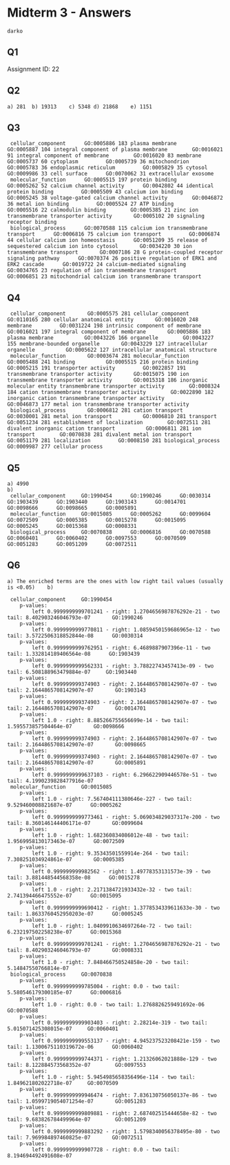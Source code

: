 # Midterm 3 - Answers

`darko`

## Q1
 Assignment ID: 22

## Q2
	a) 281	b) 19313	c) 5348	d) 21868	e) 1151

## Q3

	 cellular_component		 GO:0005886 183 plasma membrane		 GO:0005887 104 integral component of plasma membrane		 GO:0016021 91 integral component of membrane		 GO:0016020 83 membrane		 GO:0005737 60 cytoplasm		 GO:0005739 36 mitochondrion		 GO:0005783 36 endoplasmic reticulum		 GO:0005829 35 cytosol		 GO:0009986 33 cell surface		 GO:0070062 31 extracellular exosome
	 molecular_function		 GO:0005515 197 protein binding		 GO:0005262 52 calcium channel activity		 GO:0042802 44 identical protein binding		 GO:0005509 43 calcium ion binding		 GO:0005245 38 voltage-gated calcium channel activity		 GO:0046872 36 metal ion binding		 GO:0005524 27 ATP binding		 GO:0005516 22 calmodulin binding		 GO:0005385 21 zinc ion transmembrane transporter activity		 GO:0005102 20 signaling receptor binding
	 biological_process		 GO:0070588 115 calcium ion transmembrane transport		 GO:0006816 75 calcium ion transport		 GO:0006874 44 cellular calcium ion homeostasis		 GO:0051209 35 release of sequestered calcium ion into cytosol		 GO:0034220 30 ion transmembrane transport		 GO:0007186 28 G protein-coupled receptor signaling pathway		 GO:0070374 26 positive regulation of ERK1 and ERK2 cascade		 GO:0019722 24 calcium-mediated signaling		 GO:0034765 23 regulation of ion transmembrane transport		 GO:0006851 23 mitochondrial calcium ion transmembrane transport
## Q4

	 cellular_component		  GO:0005575 281 cellular_component		  GO:0110165 280 cellular anatomical entity		  GO:0016020 248 membrane		  GO:0031224 198 intrinsic component of membrane		  GO:0016021 197 integral component of membrane		  GO:0005886 183 plasma membrane		  GO:0043226 166 organelle		  GO:0043227 155 membrane-bounded organelle		  GO:0043229 127 intracellular organelle		  GO:0005622 127 intracellular anatomical structure
	 molecular_function		  GO:0003674 281 molecular_function		  GO:0005488 241 binding		  GO:0005515 216 protein binding		  GO:0005215 191 transporter activity		  GO:0022857 191 transmembrane transporter activity		  GO:0015075 190 ion transmembrane transporter activity		  GO:0015318 186 inorganic molecular entity transmembrane transporter activity		  GO:0008324 184 cation transmembrane transporter activity		  GO:0022890 182 inorganic cation transmembrane transporter activity		  GO:0046873 177 metal ion transmembrane transporter activity
	 biological_process		  GO:0006812 281 cation transport		  GO:0030001 281 metal ion transport		  GO:0006810 281 transport		  GO:0051234 281 establishment of localization		  GO:0072511 281 divalent inorganic cation transport		  GO:0006811 281 ion transport		  GO:0070838 281 divalent metal ion transport		  GO:0051179 281 localization		  GO:0008150 281 biological_process		  GO:0009987 277 cellular process
## Q5

	a) 4990
	b)
	 cellular_component		GO:1990454		GO:1990246		GO:0030314		GO:1903439		GO:1903440		GO:1903143		GO:0014701		GO:0098666		GO:0098665		GO:0005891
	 molecular_function		GO:0015085		GO:0005262		GO:0099604		GO:0072509		GO:0005385		GO:0015278		GO:0015095		GO:0005245		GO:0015368		GO:0008331
	 biological_process		GO:0070838		GO:0006816		GO:0070588		GO:0060401		GO:0060402		GO:0097553		GO:0070509		GO:0051283		GO:0051209		GO:0072511
## Q6
	a) The enriched terms are the ones with low right tail values (usually is <0.05)	b)

	 cellular_component		GO:1990454
		p-values:
			left 0.9999999999701241 - right: 1.2704656987876292e-21 - two tail: 8.402903246046793e-07		GO:1990246
		p-values:
			left 0.9999999999770811 - right: 1.0859450159686965e-12 - two tail: 3.5722506318852844e-08		GO:0030314
		p-values:
			left 0.9999999999762951 - right: 6.4689887907396e-11 - two tail: 1.332814189406564e-08		GO:1903439
		p-values:
			left 0.9999999999562331 - right: 3.78822743457413e-09 - two tail: 6.508188963479884e-07		GO:1903440
		p-values:
			left 0.999999999374903 - right: 2.1644865708142907e-07 - two tail: 2.1644865708142907e-07		GO:1903143
		p-values:
			left 0.999999999374903 - right: 2.1644865708142907e-07 - two tail: 2.1644865708142907e-07		GO:0014701
		p-values:
			left 1.0 - right: 8.885266755656699e-14 - two tail: 1.595573857504464e-07		GO:0098666
		p-values:
			left 0.999999999374903 - right: 2.1644865708142907e-07 - two tail: 2.1644865708142907e-07		GO:0098665
		p-values:
			left 0.999999999374903 - right: 2.1644865708142907e-07 - two tail: 2.1644865708142907e-07		GO:0005891
		p-values:
			left 0.9999999999637103 - right: 6.296622909446578e-51 - two tail: 4.1990239828477916e-07
	 molecular_function		GO:0015085
		p-values:
			left 1.0 - right: 7.567404111380646e-227 - two tail: 9.529460008821687e-07		GO:0005262
		p-values:
			left 0.9999999999773461 - right: 5.069034829037317e-200 - two tail: 8.360146144406171e-07		GO:0099604
		p-values:
			left 1.0 - right: 1.682360834086012e-48 - two tail: 1.9569958130173463e-07		GO:0072509
		p-values:
			left 1.0 - right: 9.35343501559914e-264 - two tail: 7.308251034924861e-07		GO:0005385
		p-values:
			left 0.999999999982562 - right: 1.49778353131573e-39 - two tail: 3.881448544568358e-08		GO:0015278
		p-values:
			left 1.0 - right: 2.2171384721933432e-32 - two tail: 2.741394466475552e-07		GO:0015095
		p-values:
			left 0.9999999999690412 - right: 1.3778534339611633e-30 - two tail: 1.8633760452950203e-07		GO:0005245
		p-values:
			left 1.0 - right: 1.0409910634697264e-72 - two tail: 6.232197502258238e-07		GO:0015368
		p-values:
			left 0.9999999999701241 - right: 1.2704656987876292e-21 - two tail: 8.402903246046793e-07		GO:0008331
		p-values:
			left 1.0 - right: 7.848466750524858e-20 - two tail: 5.14847550766814e-07
	 biological_process		GO:0070838
		p-values:
			left 0.9999999999785004 - right: 0.0 - two tail: 5.580546179300185e-07		GO:0006816
		p-values:
			left 1.0 - right: 0.0 - two tail: 1.2768826259491692e-06		GO:0070588
		p-values:
			left 0.9999999999903403 - right: 2.28214e-319 - two tail: 5.015071425308015e-07		GO:0060401
		p-values:
			left 0.9999999999553137 - right: 4.945237523208421e-159 - two tail: 1.1300675110319672e-06		GO:0060402
		p-values:
			left 0.9999999999744371 - right: 1.21326062021888e-129 - two tail: 8.122884573568352e-07		GO:0097553
		p-values:
			left 1.0 - right: 5.9454985658356496e-114 - two tail: 1.849621802022718e-07		GO:0070509
		p-values:
			left 0.9999999999946474 - right: 7.836130756050137e-86 - two tail: 1.0599719054071254e-07		GO:0051283
		p-values:
			left 0.9999999999809881 - right: 2.687402515444658e-82 - two tail: 9.683826784499964e-07		GO:0051209
		p-values:
			left 0.9999999999883292 - right: 1.5798340056378495e-80 - two tail: 7.969984897460825e-07		GO:0072511
		p-values:
			left 0.9999999999907728 - right: 0.0 - two tail: 8.194694492491608e-07